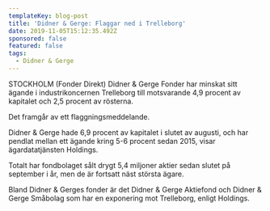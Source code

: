 ```yaml
---
templateKey: blog-post
title: 'Didner & Gerge: Flaggar ned i Trelleborg'
date: 2019-11-05T15:12:35.492Z
sponsored: false
featured: false
tags:
  - Didner & Gerge
---
```

STOCKHOLM (Fonder Direkt) Didner & Gerge Fonder har minskat sitt ägande i industrikoncernen Trelleborg till motsvarande 4,9 procent av kapitalet och 2,5 procent av rösterna.



Det framgår av ett flaggningsmeddelande.



Didner & Gerge hade 6,9 procent av kapitalet i slutet av augusti, och har pendlat mellan ett ägande kring 5-6 procent sedan 2015, visar ägardatatjänsten Holdings.



Totalt har fondbolaget sålt drygt 5,4 miljoner aktier sedan slutet på september i år, men de är fortsatt näst största ägare.



Bland Didner & Gerges fonder är det Didner & Gerge Aktiefond och Didner & Gerge Småbolag som har en exponering mot Trelleborg, enligt Holdings.
